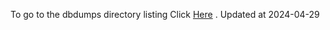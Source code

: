 To go to the dbdumps directory listing Click [Here](https://ipfs.io/ipfs/bafkreicmvupt7o4dafrdrxqw3fcj23di73clxsqdplwjn32l3vcywarvvm) . Updated at 2024-04-29
